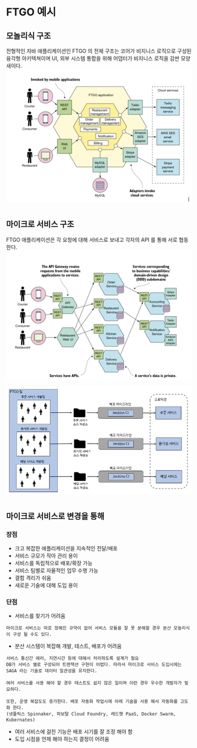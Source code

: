 # FTGO 예시

## 모놀리식 구조
전형적인 자바 애플리케이션인 FTGO 의 전체 구조는 코어가 비지니스 로직으로 구성된 융각형 아키텍쳐이며 UI, 외부 시스템 통합을 위해 어댑터가 비지니스 로직을 감싼 모양새이다.  
![2-1](https://raw.githubusercontent.com/sanggi-wjg/my_study/main/MicroServicePattern/data/2-1.png)

#
## 마이크로 서비스 구조
FTGO 애플리케이션은 각 요청에 대해 서비스로 보내고 각자의 API 를 통해 서로 협동한다.
![2-2](https://raw.githubusercontent.com/sanggi-wjg/my_study/main/MicroServicePattern/data/2-2.png)

![2-3](https://raw.githubusercontent.com/sanggi-wjg/my_study/main/MicroServicePattern/data/2-3.PNG)

#
## 마이크로 서비스로 변경을 통해
### 장점
* 크고 복잡한 애플리케이션을 지속적인 전달/배포 
* 서비스 규모가 작아 관리 용이
* 서비스를 독립적으로 배포/확장 가능
* 서비스 팀별로 자율적인 업무 수행 가능
* 결함 격리가 쉬움
* 새로운 기술에 대해 도입 용이

### 단점
* 서비스를 찾기가 어려움
```
마이크로 서비스는 따로 정해진 규약이 없어 서비스 모듈을 잘 못 분해할 경우 분산 모놀리식이 구성 될 수도 있다.
```
* 분산 시스템이 복잡해 개발, 테스트, 배포가 어려움
```
서비스 통신간 에러, 지연시간 등에 대해서 처리하도록 설계가 필요 
DB가 서비스 별로 구성되어 트랜잭션 구현이 어렵다. 따라서 마이크로 서비스 도입시에는 SAGA 라는 기술로 데이터 일관성을 유지한다.

여러 서비스를 사용 해야 할 경우 테스트도 쉽지 않은 일이며 이런 경우 우수한 개발자가 필요하다. 

또한, 운영 복잡도도 증가한다. 배포 자동화 작업시에 아래 기술을 사용 해서 자동화를 고도화 한다.
(넷플릭스 Spinnaker, 파보탈 Cloud Foundry, 레드햇 PaaS, Docker Swarm, Kubernates)
```
* 여러 서비스에 걸친 기능은 배포 시기를 잘 조정 해야 함
* 도입 시점을 언제 해야 하는지 결정이 어려움
